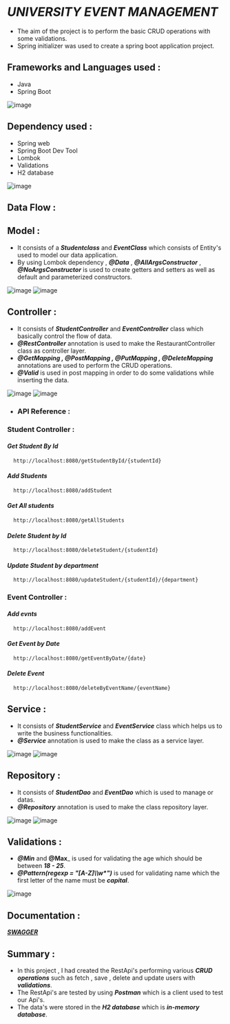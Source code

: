 
# ***UNIVERSITY EVENT MANAGEMENT***

- The aim of the project is to perform the basic CRUD operations with some validations.
- Spring initializer was used to create a spring boot application project.


## **Frameworks and Languages used :**

- Java
- Spring Boot

![image](https://user-images.githubusercontent.com/112794922/235488269-353d6d3d-f19f-496f-b019-68d1aafa4bb9.png)



## **Dependency used :**

- Spring web
- Spring Boot Dev Tool
- Lombok
- Validations
- H2 database

![image](https://user-images.githubusercontent.com/112794922/235488804-512a46c9-6867-416f-ad30-412fb65fbc4f.png)


## **Data Flow :**

## **Model :** 

- It consists of a  ___Studentclass___ and ___EventClass___ which consists of Entity's used to model our data application.
- By using Lombok dependency , ___@Data___ , ___@AllArgsConstructor___ , ___@NoArgsConstructor___ is used to create getters and setters as well as default and parameterized constructors.

![image](https://user-images.githubusercontent.com/112794922/235488840-8d9e9ede-673a-4c0c-9f94-0d913767887e.png)
![image](https://user-images.githubusercontent.com/112794922/235488848-85d63ed2-6db4-4a31-81d1-4c885c447033.png)


## **Controller :**

- It consists of ___StudentController___ and ___EventController___ class which basically control the flow of data.
- ___@RestController___ annotation is used to make the RestaurantController class as controller layer.
- ___@GetMapping , @PostMapping , @PutMapping , @DeleteMapping___ annotations are used to perform the CRUD operations.
- ___@Valid___ is used in post mapping in order to do some validations while inserting the data.

![image](https://user-images.githubusercontent.com/112794922/235489197-8a64c796-b17d-4454-9829-cdd2db76faf6.png)
![image](https://user-images.githubusercontent.com/112794922/235489205-c654c3a9-61b3-451b-b955-5a986e1de8c0.png)





- ### **API Reference :**

### **Student Controller :**

#### ***Get Student By Id***

```http
  http://localhost:8080/getStudentById/{studentId}
```

#### ***Add Students***

```http
  http://localhost:8080/addStudent
```

#### ***Get All students***

```http
  http://localhost:8080/getAllStudents
```

#### ***Delete Student by Id***

```http
  http://localhost:8080/deleteStudent/{studentId}
```

#### ***Update Student by department***

```http
  http://localhost:8080/updateStudent/{studentId}/{department}
```

### **Event Controller :**

#### ***Add evnts***

```http
  http://localhost:8080/addEvent
```

#### ***Get Event by Date***

```http
  http://localhost:8080/getEventByDate/{date}
```

#### ***Delete Event***

```http
  http://localhost:8080/deleteByEventName/{eventName}
```

## **Service :** 

- It consists of ___StudentService___ and ___EventService___ class which helps us to write the business functionalities.
- ___@Service___ annotation is used to make the class as a service layer.

![image](https://user-images.githubusercontent.com/112794922/235489415-1f5b39f4-864e-4868-a98e-4c02532c03ea.png)
![image](https://user-images.githubusercontent.com/112794922/235489416-021509b7-eef4-41e8-ae38-1542810f4958.png)


## **Repository :**

- It consists of ___StudentDao___ and ___EventDao___ which is used to manage or datas.
- ___@Repository___ annotation is used to make the class repository layer.

![image](https://user-images.githubusercontent.com/112794922/235489727-e4cf2197-07aa-4b65-b0a1-d87114718c78.png)
![image](https://user-images.githubusercontent.com/112794922/235489743-cba739b8-c0b5-47b1-8636-f0e19ec2d7cd.png)


## **Validations :** 
- ___@Min___ and __@Max___ is used for validating the age which should be between ___18 - 25___.
- ___@Pattern(regexp = "[A-Z]\\\\w*")___ is used for validating name which the first letter of the name must be ___capital___.

![image](https://user-images.githubusercontent.com/112794922/235489770-0609a5b2-79c0-4d0a-96fc-0a9bfecc92a3.png)



## **Documentation :**

***[SWAGGER](http://localhost:8080/swagger-ui/index.html#/)***


## **Summary :**

- In this project , I had created the RestApi's performing various ___CRUD operations___ such as fetch , save , delete and update users with ___validations___.
- The RestApi's are tested by using ___Postman___ which is a client used to test our Api's.
- The data's were stored in the ___H2 database___ which is ___in-memory database___.

